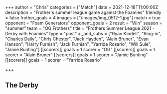 +++
author = "Chris"
categories = ["Match"]
date = 2021-12-18T11:00:00Z
description = "Frother's summer league game against the Foamies"
friendly = false
frother_goals = 4
images = ["/images/img_0512-1.jpg"]
match = true
opponent = "Foam Generators"
opponent_goals = 2
result = "Win"
season = "summer"
team = "OG Frothers"
title = "Frothers Summer League 2021 - Derby with Foamies"
type = "post"
xi_and_subs = ["Ryan Kindell", "Ring-in", "Charles Daily", "Chris Chester", "Jack Hayden", "Alain Bruner", "Evan Hanson", "Harry Furnish", "Jack Furnish", "Yarride Rosario", "Will Sule", "Jamie Bunting"]
[[scorers]]
goals = 1
scorer = "OG"
[[scorers]]
goals = 1
scorer = "Alain Bruner"
[[scorers]]
goals = 1
scorer = "Jamie Bunting"
[[scorers]]
goals = 1
scorer = "Yarride Rosario"

+++
## The Derby